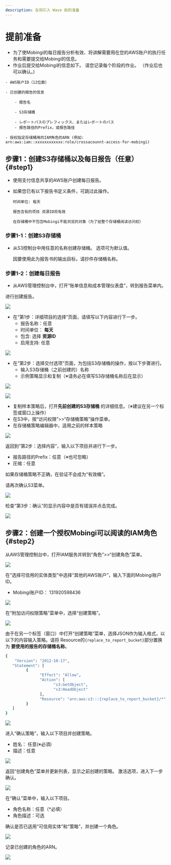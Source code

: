 ```yaml
---
description: 在将引入 Wave 前的准备
---
```


# 提前准备

* 为了使Mobingi的每日报告分析有效、将讲解需要用在您的AWS账户的执行任务和需要提交给Mobingi的信息。
* 作业后提交给Mobingi的信息如下。 请您记录每个阶段的作业。 （作业后也可以确认。\)

```text
- AWS账户ID（12位数）

- 已创建的报告的信息

    - 报告名

    - S3存储桶

    - レポートパスのプレフィックス、またはレポートのパス
    - 报告路径的Prefix，或报告路径

- 授权指定存储桶用的IAM角色的ARN (例如: arn:aws:iam::xxxxxxxxxxxx:role/crossacounnt-access-for-mobingi)
```

## 步骤1：创建S3存储桶以及每日报告（任意） {#step1}

* 使用支付信息共享的AWS账户创建每日报告。
* 如果您已有以下报告书定义条件，可跳过此操作。

  `时间单位: 每天`

  `报告含有的项目 资源ID将有效`

  `在存储桶中不包含Mobingi不能浏览的对象（为了给整个存储桶阅读访问权）`

### 步骤1-1：创建S3存储桶

* 从S3控制台中用任意的名称创建存储桶。 选项可为默认值。

  因要使用此为报告书的输出目标，请抄件存储桶名称。

### 步骤1-2：创建每日报告

* 从AWS管理控制台中，打开“账单信息和成本管理仪表盘”，转到报告菜单内。

进行创建报告。

![](../.gitbook/assets/snip20180730_1.png)

* 在“第1步：详细项目的选择”页面，请填写以下内容进行下一步。
  * 报告名称：任意
  * 时间单位： **每天**
  * 包含: 选择 **资源ID**
  * 启用支持: 任意

![](../.gitbook/assets/snip20180730_4.png)

* 在“第2步：选择交付选项”页面，为包括S3存储桶的操作，按以下步骤进行。
  * 输入S3存储桶（之前创建的）名称
  * 示例策略显示和复制（※请务必在填写S3存储桶名称后在显示）

![](../.gitbook/assets/snip20180730_10.png)

![](../.gitbook/assets/snip20180730_12.png)

* 复制样本策略后，打开**先前创建的S3存储桶** 的详细信息。（※建议在另一个标签或窗口上操作）
* 在S3中，按“访问权限”&gt;&gt;“存储桶策略”操作菜单。
* 在存储桶策略编辑器中，适用之前的样本策略

![](../.gitbook/assets/bill_005.png)

返回到“第2步：选择内容”，输入以下项目并进行下一步。

* 报告路径的Prefix：任意（※也可忽略）
* 圧缩：任意

如果存储桶策略不正确，在验证不会成为“有效桶”。

请再次确认S3菜单。

![](../.gitbook/assets/bill_006.png)

检查“第3步：确认”的显示内容中是否有错误并点击完成。

![](../.gitbook/assets/bill_007.png)

## 步骤2：创建一个授权Mobingi可以阅读的IAM角色 {#step2}

从AWS管理控制台中，打开IAM服务并转到“角色”&gt;&gt;“创建角色”菜单。

![](../.gitbook/assets/snip20180730_14.png)

在“选择可信用的实体类型”中选择“其他的AWS账户”，输入下面的Mobingi账户ID。

* Mobingi账户ID： 131920598436

![](../.gitbook/assets/snip20180730_2%20%281%29.png)

在“附加访问权限策略”菜单中，选择“创建策略”。

![](../.gitbook/assets/snip20180730_5.png)

由于在另一个标签（窗口）中打开“创建策略”菜单，选择JSON作为输入格式，以以下的内容输入策略。请将 Resource的`{replace_to_report_bucket}`部分置换为 **要使用的报告的存储桶名称**。

```bash
{
    "Version": "2012-10-17",
   "Statement": [
         {
               "Effect": "Allow",
               "Action": [
                     "s3:GetObject",
                     "s3:HeadObject"
               ],
               "Resource": "arn:aws:s3:::{replace_to_report_bucket}/*"
         }
   ]
}
```

![](../.gitbook/assets/snip20180730_8.png)

进入“确认策略”，输入以下项目并创建策略。

* 姓名： 任意\(※必須\)
* 描述：任意

![](../.gitbook/assets/role_005.png)

返回“创建角色”菜单并更新列表，显示之前创建的策略。 激活选项，进入下一步确认。

![](../.gitbook/assets/role_006.png)

在“确认”菜单中，输入以下项目。

* 角色名称：任意（\*必填）
* 角色描述：可选

确认是否已适用“可信用实体”和“策略”，并创建一个角色。

![](../.gitbook/assets/role_007.png)

记录已创建的角色的ARN。

![](../.gitbook/assets/role_008-1.png)



